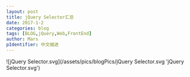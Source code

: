 ```yaml
---
layout: post
title: jQuery Selector汇总
date: 2017-1-2
categories: blog
tags: [BLOG,jQuery,Web,FrontEnd]
author: Mars
pIdentifier: 中文缩进
---
```


![jQuery Selector.svg](/assets/pics/blogPics/jQuery Selector.svg 'jQuery Selector.svg')
